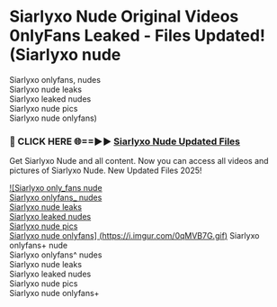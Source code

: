 # Siarlyxo Nude Original Videos 0nlyFans Leaked - Files Updated! (Siarlyxo nude<br>

Siarlyxo onlyfans, nudes<br>
Siarlyxo nude leaks<br>
Siarlyxo leaked nudes<br>
Siarlyxo nude pics<br>
Siarlyxo nude onlyfans)

<h3>🔴 CLICK HERE 🌐==►► <a href="https://tinyurl.com/leaks-videos" rel="nofollow">Siarlyxo Nude Updated Files</a></h3>

Get Siarlyxo Nude and all content. Now you can access all videos and pictures of Siarlyxo Nude. New Updated Files 2025!

[![Siarlyxo only_fans nude<br>
Siarlyxo onlyfans_ nudes<br>
Siarlyxo nude leaks<br>
Siarlyxo leaked nudes<br>
Siarlyxo nude pics<br>
Siarlyxo nude onlyfans]
(https://i.imgur.com/0qMVB7G.gif)](https://tinyurl.com/leaks-videos)
Siarlyxo onlyfans+ nude<br>
Siarlyxo onlyfans^ nudes<br>
Siarlyxo nude leaks<br>
Siarlyxo leaked nudes<br>
Siarlyxo nude pics<br>
Siarlyxo nude onlyfans+